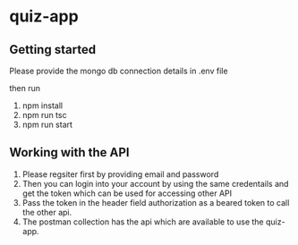 # quiz-app



## Getting started

Please provide the mongo db connection details in .env file

then run 
1) npm install
2) npm run tsc
1) npm run start

## Working with the API
1. Please regsiter first by providing email and password
2. Then you can login into your account by using the same credentails and get the token which can be used for accessing other API
3. Pass the token in the header field authorization as a beared token to call the other api.
4. The postman collection has the api which are available to use the quiz-app.



